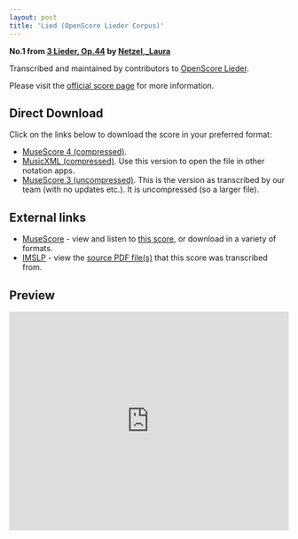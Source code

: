 ```yaml
---
layout: post
title: 'Lied (OpenScore Lieder Corpus)'
---
```


__No.1 from [3 Lieder, Op.44](https://fourscoreandmore.org/openscore/lieder/Netzel%2C_Laura/3_Lieder%2C_Op.44/) by [Netzel,_Laura](https://fourscoreandmore.org/openscore/lieder/Netzel%2C_Laura)__

Transcribed and maintained by contributors to [OpenScore Lieder].

Please visit the [official score page] for more information.

[official score page]: https://musescore.com/openscore-lieder-corpus/scores/6660019
[OpenScore Lieder]: https://musescore.com/openscore-lieder-corpus

## Direct Download

Click on the links below to download the score in your preferred format:
- [MuseScore 4 (compressed)](https://fourscoreandmore.org/openscore/lieder/Netzel%2C_Laura/3_Lieder%2C_Op.44/1_Lied.mscz).
- [MusicXML (compressed)](https://fourscoreandmore.org/openscore/lieder/Netzel%2C_Laura/3_Lieder%2C_Op.44/1_Lied.mxl). Use this version to open the file in other notation apps.
- [MuseScore 3 (uncompressed)](https://raw.githubusercontent.com/OpenScore/Lieder/refs/heads/main/scores/Netzel%2C_Laura/3_Lieder%2C_Op.44/1_Lied/lc6660019.mscx). This is the version as transcribed by our team (with no updates etc.). It is uncompressed (so a larger file).

## External links

- [MuseScore] - view and listen to [this score][MuseScore], or download in a variety of formats.
- [IMSLP] - view the [source PDF file(s)][IMSLP] that this score was transcribed from.

[MuseScore]: https://musescore.com/score/6660019
[IMSLP]: https://imslp.org/wiki/Special:ReverseLookup/434411

## Preview

<iframe width="100%" height="394" src="https://musescore.com/openscore-lieder-corpus/scores/6660019/embed" frameborder="0" allowfullscreen allow="autoplay; fullscreen"></iframe>
